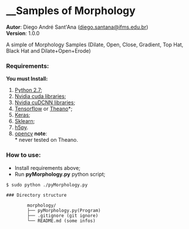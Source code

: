 # __Samples of Morphology  
__Autor__: Diego André Sant'Ana (diego.santana@ifms.edu.br)  
__Version__: 1.0.0  

A simple of Morphology Samples (Dilate, Open, Close, Gradient, Top Hat, Black Hat and Dilate+Open+Erode)

### Requirements:
__You must Install:__  

1. [Python 2.7](https://www.python.org/downloads/);
2. [Nvidia cuda libraries](https://developer.nvidia.com/cuda-downloads);
3. [Nvidia cuDCNN libraries](https://developer.nvidia.com/cudnn);
4. [Tensorflow](https://www.tensorflow.org/install/) or [Theano](http://deeplearning.net/software/theano/install.html)\*;
5. [Keras](https://keras.io/#installation);
6. [Sklearn](http://scikit-learn.org/stable/);
7. [h5py](http://www.h5py.org/).
8. [opencv](https://opencv.org/)
**note**:  
\* never tested on Theano.

### How to use:
- Install requirements above;
- Run __pyMorphology.py__ python script;
```
$ sudo python ./pyMorphology.py
 
### Directory structure

        morphology/   
        ├── pyMorphology.py(Program)  
        ├── .gitignore (git ignore)  
        └── README.md (some infos)  


